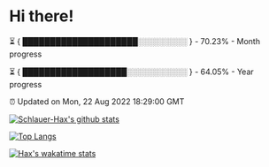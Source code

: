 # Hi there!

⏳ { █████████████████████░░░░░░░░░ } - 70.23% - Month progress

⏳ { ███████████████████░░░░░░░░░░░ } - 64.05% - Year progress

⏰ Updated on Mon, 22 Aug 2022 18:29:00 GMT


[![Schlauer-Hax's github stats](https://github-readme-stats.vercel.app/api?username=Schlauer-Hax&show_icons=true&theme=dark&count_private=true)](https://github.com/Schlauer-Hax)


[![Top Langs](https://github-readme-stats.vercel.app/api/top-langs/?username=Schlauer-Hax&layout=compact&theme=dark)](https://github.com/Schlauer-Hax?tab=repositories)


[![Hax's wakatime stats](https://github-readme-stats.vercel.app/api/wakatime?username=Hax&theme=dark)](https://wakatime.com/@Hax)

